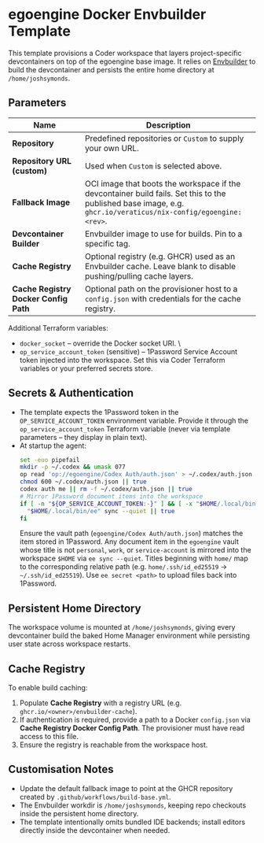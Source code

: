 # egoengine Docker Envbuilder Template

This template provisions a Coder workspace that layers project-specific devcontainers on top of the egoengine base image. It relies on [Envbuilder](https://github.com/coder/envbuilder) to build the devcontainer and persists the entire home directory at `/home/joshsymonds`.

## Parameters

| Name | Description |
| --- | --- |
| **Repository** | Predefined repositories or `Custom` to supply your own URL. |
| **Repository URL (custom)** | Used when `Custom` is selected above. |
| **Fallback Image** | OCI image that boots the workspace if the devcontainer build fails. Set this to the published base image, e.g. `ghcr.io/veraticus/nix-config/egoengine:<rev>`. |
| **Devcontainer Builder** | Envbuilder image to use for builds. Pin to a specific tag. |
| **Cache Registry** | Optional registry (e.g. GHCR) used as an Envbuilder cache. Leave blank to disable pushing/pulling cache layers. |
| **Cache Registry Docker Config Path** | Optional path on the provisioner host to a `config.json` with credentials for the cache registry. |

Additional Terraform variables:

- `docker_socket` – override the Docker socket URI. \
- `op_service_account_token` (sensitive) – 1Password Service Account token injected into the workspace. Set this via Coder Terraform variables or your preferred secrets store.

## Secrets & Authentication

- The template expects the 1Password token in the `OP_SERVICE_ACCOUNT_TOKEN` environment variable. Provide it through the `op_service_account_token` Terraform variable (never via template parameters – they display in plain text).
- At startup the agent:
  ```sh
  set -euo pipefail
  mkdir -p ~/.codex && umask 077
  op read 'op://egoengine/Codex Auth/auth.json' > ~/.codex/auth.json || true
  chmod 600 ~/.codex/auth.json || true
  codex auth me || rm -f ~/.codex/auth.json || true
  # Mirror 1Password document items into the workspace
  if [ -n "${OP_SERVICE_ACCOUNT_TOKEN:-}" ] && [ -x "$HOME/.local/bin/ee" ]; then
    "$HOME/.local/bin/ee" sync --quiet || true
  fi
  ```
  Ensure the vault path (`egoengine/Codex Auth/auth.json`) matches the item stored in 1Password.
  Any document item in the `egoengine` vault whose title is not `personal`, `work`, or `service-account`
  is mirrored into the workspace `$HOME` via `ee sync --quiet`. Titles beginning with `home/` map to the corresponding
  relative path (e.g. `home/.ssh/id_ed25519` → `~/.ssh/id_ed25519`). Use `ee secret <path>` to upload
  files back into 1Password.

## Persistent Home Directory

The workspace volume is mounted at `/home/joshsymonds`, giving every devcontainer build the baked Home Manager environment while persisting user state across workspace restarts.

## Cache Registry

To enable build caching:

1. Populate **Cache Registry** with a registry URL (e.g. `ghcr.io/<owner>/envbuilder-cache`).
2. If authentication is required, provide a path to a Docker `config.json` via **Cache Registry Docker Config Path**. The provisioner must have read access to this file.
3. Ensure the registry is reachable from the workspace host.

## Customisation Notes

- Update the default fallback image to point at the GHCR repository created by `.github/workflows/build-base.yml`.
- The Envbuilder workdir is `/home/joshsymonds`, keeping repo checkouts inside the persistent home directory.
- The template intentionally omits bundled IDE backends; install editors directly inside the devcontainer when needed.
